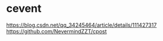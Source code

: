 # cevent

https://blog.csdn.net/qq_34245464/article/details/111427317
https://github.com/NevermindZZT/cpost
